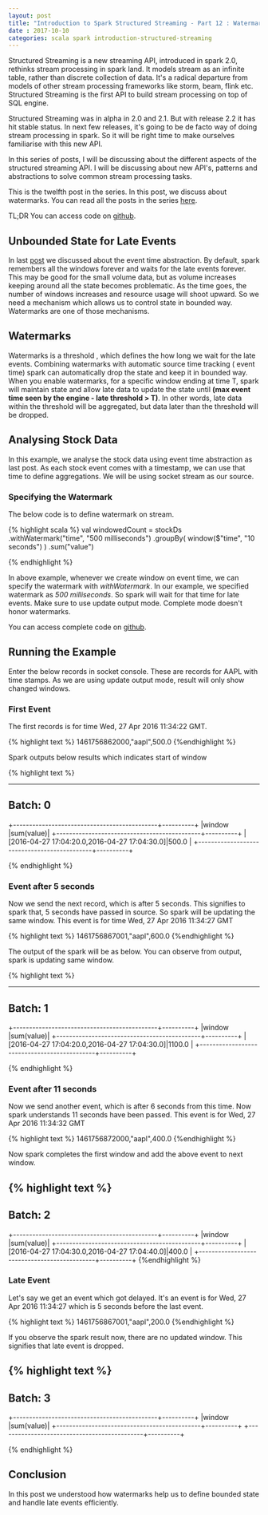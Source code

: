 ```yaml
---
layout: post
title: "Introduction to Spark Structured Streaming - Part 12 : Watermarks"
date : 2017-10-10
categories: scala spark introduction-structured-streaming
---
```

Structured Streaming is a new streaming API, introduced in spark 2.0, rethinks stream processing in spark land. It models stream
as an infinite table, rather than discrete collection of data. It's a radical departure from models of other stream processing frameworks like
storm, beam, flink etc. Structured Streaming is the first API to build stream processing on top of SQL engine.

Structured Streaming was in alpha in 2.0 and 2.1. But with release 2.2 it has hit stable status. In next few releases,
it's going to be de facto way of doing stream processing in spark. So it will be right time to make ourselves familiarise
with this new API.

In this series of posts, I will be discussing about the different aspects of the structured streaming API. I will be discussing about
new API's, patterns and abstractions to solve common stream processing tasks. 

This is the twelfth post in the series. In this post, we discuss about watermarks. You 
can read all the posts in the series [here](/categories/introduction-structured-streaming).

TL;DR You can access code on [github](https://github.com/phatak-dev/spark2.0-examples/tree/master/src/main/scala/com/madhukaraphatak/examples/sparktwo/streaming).

## Unbounded State for Late Events

In last [post](/introduction-to-spark-structured-streaming-part-11/) we discussed about the event time abstraction. By default, spark remembers all the windows forever and waits for the late events forever. This may be good for the small volume data, but as volume increases keeping around all the state becomes problematic. As the time goes, the number of windows increases and resource usage will shoot upward. So we need a mechanism which allows us to control state in bounded way. Watermarks are one of those mechanisms.

## Watermarks
Watermarks is a threshold , which defines the how long we wait for the late events. Combining watermarks with automatic source time tracking ( event time) spark can automatically drop the state and keep it in bounded way. When you enable watermarks, for a specific window ending at time T, spark will maintain state and allow late data to update the state until **(max event time seen by the engine - late threshold > T)**. In other words, late data within the threshold will be aggregated, but data later than the threshold will be dropped.

## Analysing Stock Data 

In this example, we analyse the stock data using event time abstraction as last post. As each stock event comes with a timestamp, we can use that time to define aggregations. We will be using socket stream as our source.

### Specifying the Watermark

The below code is to define watermark on stream.

{% highlight scala %}
val windowedCount = stockDs
  .withWatermark("time", "500 milliseconds")
  .groupBy(
    window($"time", "10 seconds")
  )
  .sum("value")

{% endhighlight %}

In above example, whenever we create window on event time, we can specify the watermark with *withWatermark*. In our example, we specified watermark as *500 
milliseconds*. So spark will wait for that time for late events. Make sure to use update output mode. Complete mode doesn't honor watermarks.

You can access complete code on [github](https://github.com/phatak-dev/spark2.0-examples/blob/master/src/main/scala/com/madhukaraphatak/examples/sparktwo/streaming/WaterMarkExample.scala).

## Running the Example

Enter the below records in socket console. These are records for AAPL with time stamps. As we are using update output mode, result will only show changed windows.

### First Event

The first records is for time Wed, 27 Apr 2016 11:34:22 GMT.

{% highlight text %}
1461756862000,"aapl",500.0
{%endhighlight %}

Spark outputs below results which indicates start of window 

{% highlight text %}

-------------------------------------------
Batch: 0
-------------------------------------------
+---------------------------------------------+----------+
|window                                       |sum(value)|
+---------------------------------------------+----------+
|[2016-04-27 17:04:20.0,2016-04-27 17:04:30.0]|500.0     |
+---------------------------------------------+----------+

{% endhighlight %}

### Event after 5 seconds

Now we send the next record, which is after 5 seconds. This signifies to spark that, 5 seconds have passed in source. So spark will be updating the same window. This event is for time Wed, 27 Apr 2016 11:34:27 GMT 

{% highlight text %}
1461756867001,"aapl",600.0
{%endhighlight %}

The output of the spark will be as below. You can observe from output, spark is updating same window.

{% highlight text %}

-------------------------------------------
Batch: 1
-------------------------------------------
+---------------------------------------------+----------+
|window                                       |sum(value)|
+---------------------------------------------+----------+
|[2016-04-27 17:04:20.0,2016-04-27 17:04:30.0]|1100.0    |
+---------------------------------------------+----------+

{% endhighlight %}

### Event after 11 seconds

Now we send another event, which is after 6 seconds from this time. Now spark understands 11 seconds have been passed. This event is for Wed, 27 Apr 2016 11:34:32 GMT

{% highlight text %}
1461756872000,"aapl",400.0
{%endhighlight %}

Now spark completes the first window and add the above event to next window.

{% highlight text %}
-------------------------------------------
Batch: 2
-------------------------------------------
+---------------------------------------------+----------+
|window                                       |sum(value)|
+---------------------------------------------+----------+
|[2016-04-27 17:04:30.0,2016-04-27 17:04:40.0]|400.0     |
+---------------------------------------------+----------+
{%endhighlight %}

### Late Event

Let's say we get an event which got delayed. It's an event is for Wed, 27 Apr 2016 11:34:27 which is 5 seconds before the last event.

{% highlight text %}
1461756867001,"aapl",200.0
{%endhighlight %}

If you observe the spark result now, there are no updated window. This signifies that late event is dropped.

{% highlight text %}
-------------------------------------------
Batch: 3
-------------------------------------------
+---------------------------------------------+----------+
|window                                       |sum(value)|
+---------------------------------------------+----------+
+---------------------------------------------+----------+

{% endhighlight %}


## Conclusion

In this post we understood how watermarks help us to define bounded state and handle late events efficiently. 
